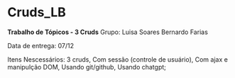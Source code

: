 # Cruds_LB
**Trabalho de Tópicos - 3 Cruds**
Grupo:  Luisa Soares
        Bernardo Farias

Data de entrega: 07/12

Itens Nescessários:
3 cruds,
Com sessão (controle de usuário),
Com ajax e manipulção DOM,
Usando git/github,
Usando chatgpt;